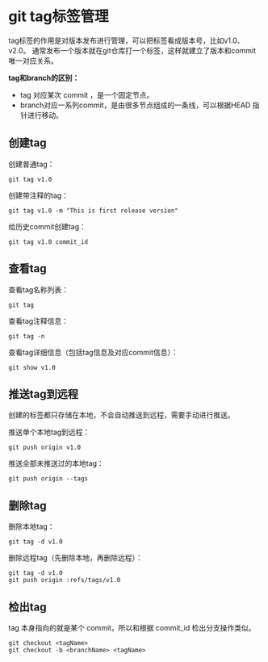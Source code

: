 # git tag标签管理

tag标签的作用是对版本发布进行管理，可以把标签看成版本号，比如v1.0、v2.0。
通常发布一个版本就在git仓库打一个标签，这样就建立了版本和commit唯一对应关系。

**tag和branch的区别：**

- tag 对应某次 commit ，是一个固定节点。
- branch对应一系列commit，是由很多节点组成的一条线，可以根据HEAD 指针进行移动。

## 创建tag

创建普通tag：
```
git tag v1.0
```

创建带注释的tag：
```
git tag v1.0 -m "This is first release version"
```

给历史commit创建tag：
```
git tag v1.0 commit_id
```

## 查看tag

查看tag名称列表：
```
git tag
```

查看tag注释信息：
```
git tag -n
```

查看tag详细信息（包括tag信息及对应commit信息）：
```
git show v1.0
```

## 推送tag到远程

创建的标签都只存储在本地，不会自动推送到远程，需要手动进行推送。

推送单个本地tag到远程：
```
git push origin v1.0
```

推送全部未推送过的本地tag：
```
git push origin --tags
```

## 删除tag

删除本地tag：
```
git tag -d v1.0
```

删除远程tag（先删除本地，再删除远程）：

```
git tag -d v1.0
git push origin :refs/tags/v1.0
```

## 检出tag

tag 本身指向的就是某个 commit，所以和根据 commit_id 检出分支操作类似。

```
git checkout <tagName>
git checkout -b <branchName> <tagName>
```